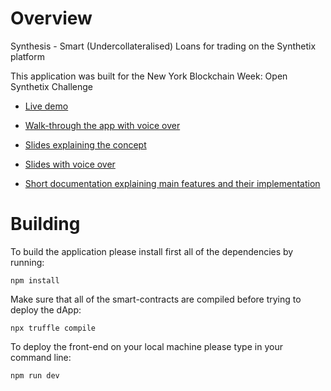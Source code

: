 # Overview

Synthesis - Smart (Undercollateralised) Loans for trading on the Synthetix platform

This application was built for the New York Blockchain Week: Open Synthetix Challenge

- <a href="https://synthesis.kubawo.now.sh/" target="_blank">Live demo</a>

- <a href="https://www.youtube.com/watch?v=s5Ef6Pg2evA" target="_blank">Walk-through the app with voice over</a>

- <a href="https://docs.google.com/presentation/d/1ikE7PaTvIZkvBDb_PhyhIuOTls4SXlldJPXhEgUqZYM/edit?usp=sharing" target="_blank">Slides explaining the concept</a>

- <a href="https://www.youtube.com/watch?v=thlRslb5KL4" target="_blank">Slides with voice over</a>

- <a href="https://wojciechowski-kuba.gitbook.io/synthesis/" target="_blank">Short documentation explaining main features and their implementation</a>

# Building

To build the application please install first all of the dependencies by running:

    npm install

Make sure that all of the smart-contracts are compiled before trying to deploy the dApp:

    npx truffle compile

To deploy the front-end on your local machine please type in your command line:

    npm run dev
